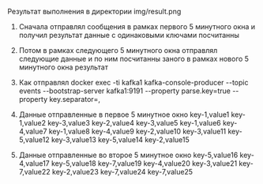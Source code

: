 Результат выполнения в директории img/result.png

1) Сначала отправлял сообщения в рамках первого 5 минутного окна и получил результат
данные с одинаковыми ключами посчитанны
2) Потом в рамках следующего 5 минутного окна отправлял следующие данные и по ним посчитанны 
заного в рамках нового 5 минутного окна результат

3) Как отправлял docker exec -ti kafka1 kafka-console-producer --topic events --bootstrap-server kafka1:9191 --property parse.key=true --property key.separator=,

4) Данные отправленные в первое 5 минутное окно
   key-1,value1
   key-1,value2
   key-3,value3
   key-2,value4
   key-3,value5
   key-1,value6
   key-4,value7
   key-1,value8
   key-4,value9
   key-2,value10
   key-3,value11
   key-5,value12
   key-3,value13
   key-5,value14
   key-2,value15
5) Данные отправленные во второе 5 минутное окно
   key-5,value16
   key-4,value17
   key-5,value18
   key-7,value19
   key-4,value20
   key-3,value21
   key-7,value22
   key-2,value23
   key-7,value24
   key-7,value25